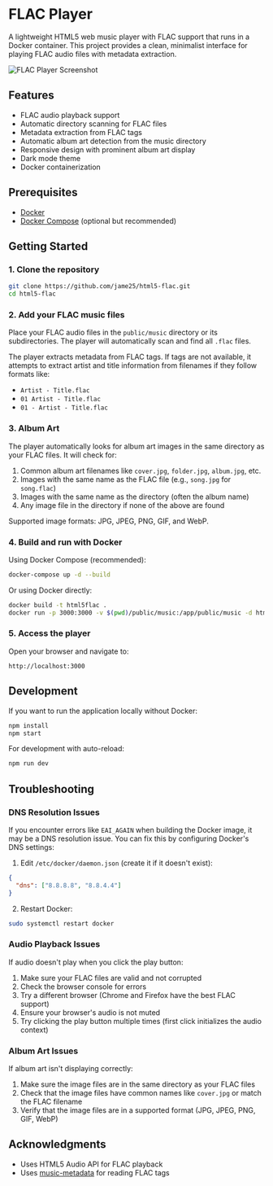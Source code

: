 # FLAC Player

A lightweight HTML5 web music player with FLAC support that runs in a Docker container. This project provides a clean, minimalist interface for playing FLAC audio files with metadata extraction.

![FLAC Player Screenshot](screenshot.png)

## Features

- FLAC audio playback support
- Automatic directory scanning for FLAC files
- Metadata extraction from FLAC tags
- Automatic album art detection from the music directory
- Responsive design with prominent album art display
- Dark mode theme
- Docker containerization

## Prerequisites

- [Docker](https://www.docker.com/get-started)
- [Docker Compose](https://docs.docker.com/compose/install/) (optional but recommended)

## Getting Started

### 1. Clone the repository

```bash
git clone https://github.com/jame25/html5-flac.git
cd html5-flac
```

### 2. Add your FLAC music files

Place your FLAC audio files in the `public/music` directory or its subdirectories. The player will automatically scan and find all `.flac` files.

The player extracts metadata from FLAC tags. If tags are not available, it attempts to extract artist and title information from filenames if they follow formats like:
- `Artist - Title.flac`
- `01 Artist - Title.flac`
- `01 - Artist - Title.flac`

### 3. Album Art

The player automatically looks for album art images in the same directory as your FLAC files. It will check for:

1. Common album art filenames like `cover.jpg`, `folder.jpg`, `album.jpg`, etc.
2. Images with the same name as the FLAC file (e.g., `song.jpg` for `song.flac`)
3. Images with the same name as the directory (often the album name)
4. Any image file in the directory if none of the above are found

Supported image formats: JPG, JPEG, PNG, GIF, and WebP.

### 4. Build and run with Docker

Using Docker Compose (recommended):

```bash
docker-compose up -d --build
```

Or using Docker directly:

```bash
docker build -t html5flac .
docker run -p 3000:3000 -v $(pwd)/public/music:/app/public/music -d html5flac
```

### 5. Access the player

Open your browser and navigate to:

```
http://localhost:3000
```

## Development

If you want to run the application locally without Docker:

```bash
npm install
npm start
```

For development with auto-reload:

```bash
npm run dev
```

## Troubleshooting

### DNS Resolution Issues

If you encounter errors like `EAI_AGAIN` when building the Docker image, it may be a DNS resolution issue. You can fix this by configuring Docker's DNS settings:

1. Edit `/etc/docker/daemon.json` (create it if it doesn't exist):
```json
{
  "dns": ["8.8.8.8", "8.8.4.4"]
}
```

2. Restart Docker:
```bash
sudo systemctl restart docker
```

### Audio Playback Issues

If audio doesn't play when you click the play button:

1. Make sure your FLAC files are valid and not corrupted
2. Check the browser console for errors
3. Try a different browser (Chrome and Firefox have the best FLAC support)
4. Ensure your browser's audio is not muted
5. Try clicking the play button multiple times (first click initializes the audio context)

### Album Art Issues

If album art isn't displaying correctly:

1. Make sure the image files are in the same directory as your FLAC files
2. Check that the image files have common names like `cover.jpg` or match the FLAC filename
3. Verify that the image files are in a supported format (JPG, JPEG, PNG, GIF, WebP)

## Acknowledgments

- Uses HTML5 Audio API for FLAC playback
- Uses [music-metadata](https://github.com/borewit/music-metadata) for reading FLAC tags 

